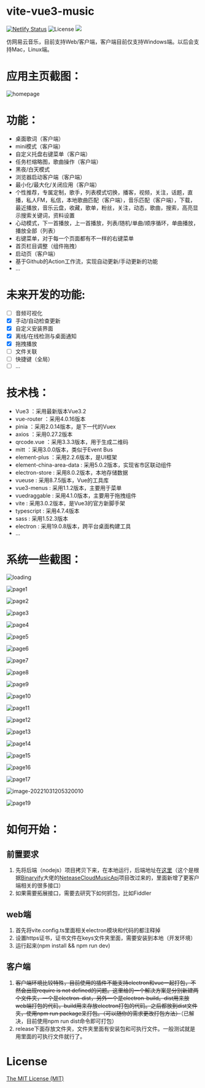# vite-vue3-music

[![Netlify Status](https://api.netlify.com/api/v1/badges/80056bf0-069e-440c-a736-1781a1132187/deploy-status)](https://app.netlify.com/sites/neteasemusic/deploys) ![License](https://camo.githubusercontent.com/8d9f0c2c8232cb73a75fe504626eefdd12aa61b7fb40a5a539fd8faed7bfe876/68747470733a2f2f696d672e736869656c64732e696f2f6769746875622f6c6963656e73652f7472617a796e2f69656173654d757369632e7376673f7374796c653d666c61742d737175617265) ![](https://github.com/userZheng686/vite-vue3-music/workflows/Build/badge.svg)

仿网易云音乐，目前支持Web/客户端，客户端目前仅支持Windows端。以后会支持Mac，Linux端。

# 应用主页截图：

![homepage](https://raw.githubusercontent.com/userZheng686/vite-vue3-music/electron/docs/image/homepage.png)



# 功能：

- 桌面歌词（客户端）
- mini模式（客户端）
- 自定义托盘右键菜单（客户端）
- 任务栏缩略图，歌曲操作（客户端）
- 黑夜/白天模式
- 浏览器启动客户端（客户端）
- 最小化/最大化/关闭应用（客户端）
- 个性推荐，专属定制，歌手，列表模式切换，播客，视频，关注，话题，直播，私人FM，私信，本地歌曲匹配（客户端），音乐匹配（客户端），下载，最近播放，音乐云盘，收藏，歌单，粉丝，关注，动态，歌曲，搜索，高亮显示搜索关键词，资料设置
- 心动模式，下一首播放，上一首播放，列表/随机/单曲/顺序循环，单曲播放，播放全部（列表）
- 右键菜单，对于每一个页面都有不一样的右键菜单
- 首页栏目调整（组件拖拽）
- 启动页（客户端）
- 基于Github的Action工作流，实现自动更新/手动更新的功能
- ...

# 未来开发的功能:

- [ ] 音频可视化
- [x] 手动/自动检查更新
- [x] 自定义安装界面
- [x] 离线/在线检测与桌面通知
- [x] 拖拽播放
- [ ] 文件关联
- [ ] 快捷键（全局）
- [ ] ...

# 技术栈：

- Vue3 ：采用最新版本Vue3.2
- vue-router ：采用4.0.16版本
- pinia ：采用2.0.14版本，是下一代的Vuex
- axios ：采用0.27.2版本
- qrcode.vue ：采用3.3.3版本，用于生成二维码
- mitt ：采用3.0.0版本，类似于Event Bus
- element-plus ：采用2.2.6版本，是UI框架
- element-china-area-data : 采用5.0.2版本，实现省市区联动组件
- electron-store : 采用8.0.2版本，本地存储数据
- vueuse : 采用8.7.5版本，Vue的工具库
- vue3-menus : 采用1.1.2版本，主要用于菜单
- vuedraggable : 采用4.1.0版本，主要用于拖拽组件
- vite : 采用3.0.2版本，是Vue3的官方新脚手架
- typescript : 采用4.7.4版本
- sass : 采用1.52.3版本
- electron : 采用19.0.8版本，跨平台桌面构建工具
- ...

# 系统一些截图：

![loading](https://raw.githubusercontent.com/userZheng686/vite-vue3-music/electron/docs/image/loading.gif)

![page1](https://github.com/userZheng686/vite-vue3-music/blob/electron/docs/image/page1.gif?raw=true)

![page2](https://raw.githubusercontent.com/userZheng686/vite-vue3-music/electron/docs/image/page2.png)

![page3](https://raw.githubusercontent.com/userZheng686/vite-vue3-music/electron/docs/image/page3.png)

![page4](https://github.com/userZheng686/vite-vue3-music/blob/electron/docs/image/page4.png?raw=true)

![page5](https://github.com/userZheng686/vite-vue3-music/blob/electron/docs/image/page5.gif?raw=true)

![page6](https://github.com/userZheng686/vite-vue3-music/blob/electron/docs/image/page6.png?raw=true)

![page7](https://github.com/userZheng686/vite-vue3-music/blob/electron/docs/image/page7.png?raw=true)

![page8](https://github.com/userZheng686/vite-vue3-music/blob/electron/docs/image/page8.png?raw=true)

![page9](https://github.com/userZheng686/vite-vue3-music/blob/electron/docs/image/page9.gif?raw=true)

![page10](https://github.com/userZheng686/vite-vue3-music/blob/electron/docs/image/page10.png?raw=true)

![page11](https://github.com/userZheng686/vite-vue3-music/blob/electron/docs/image/page11.png?raw=true)

![page12](https://github.com/userZheng686/vite-vue3-music/blob/electron/docs/image/page12.gif?raw=true)

![page13](https://github.com/userZheng686/vite-vue3-music/blob/electron/docs/image/page13.png?raw=true)

![page14](https://github.com/userZheng686/vite-vue3-music/blob/electron/docs/image/page14.gif?raw=true)

![page15](https://github.com/userZheng686/vite-vue3-music/blob/electron/docs/image/page15.gif?raw=true)

![page16](https://github.com/userZheng686/vite-vue3-music/blob/electron/docs/image/page16.png?raw=true)

![page17](https://github.com/userZheng686/vite-vue3-music/blob/electron/docs/image/page17.gif?raw=true)

![image-20221031205320010](https://github.com/userZheng686/vite-vue3-music/blob/electron/docs/image/page18.png?raw=true)

![page19](https://github.com/userZheng686/vite-vue3-music/blob/electron/docs/image/page19.gif?raw=true)

# 如何开始：

## 前置要求

1. 先将后端（nodejs）项目拷贝下来，在本地运行，后端地址在[这里](https://github.com/userZheng686/NeteaseCloudMusicApi.git)（这个是根据[Binaryify](https://github.com/Binaryify)大佬的[NeteaseCloudMusicApi](https://github.com/Binaryify/NeteaseCloudMusicApi.git)项目改过来的，里面新增了更客户端相关的很多接口）
2. 如果需要拓展接口，需要去研究下如何抓包，比如Fiddler

## web端

1. 首先将vite.config.ts里面相关electron模块和代码的都注释掉
2. 设置https证书，证书文件在keys文件夹里面，需要安装到本地（开发环境）
3. 运行起来(npm install && npm run dev)

## 客户端

1. ~~客户端环境比较特殊，目前使用的插件不能支持electron和vue一起打包，不然会出现require is not defined的问题。这里给的一个解决方案是分别新建两个文件夹，一个是electron-dist，另外一个是electron-build。dist用来放web端打包的代码，build用来存放electron打包的代码。之后都放到dist文件夹，使用npm run package来打包。（可以随你的需求更改打包方法）~~（已解决，目前使用npm run dist命令即可打包）
2. release下面存放文件夹，文件夹里面有安装包和可执行文件。一般测试就是用里面的可执行文件就行了。

# License

[The MIT License (MIT)](https://github.com/Binaryify/NeteaseCloudMusicApi/blob/master/LICENSE)